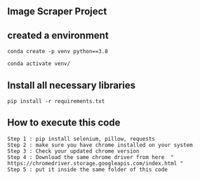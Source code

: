## Image Scraper Project

## created a environment

```
conda create -p venv python==3.8

conda activate venv/
```

## Install all necessary libraries

```
pip install -r requirements.txt
```

## How to execute this code

```
Step 1 : pip install selenium, pillow, requests
Step 2 : make sure you have chrome installed on your system
Step 3 : Check your updated chrome version 
Step 4 : Download the same chrome driver from here  " https://chromedriver.storage.googleapis.com/index.html "
Step 5 : put it inside the same folder of this code
```